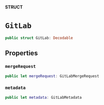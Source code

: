 **STRUCT**

# `GitLab`

```swift
public struct GitLab: Decodable
```

## Properties
### `mergeRequest`

```swift
public let mergeRequest: GitLabMergeRequest
```

### `metadata`

```swift
public let metadata: GitLabMetadata
```

